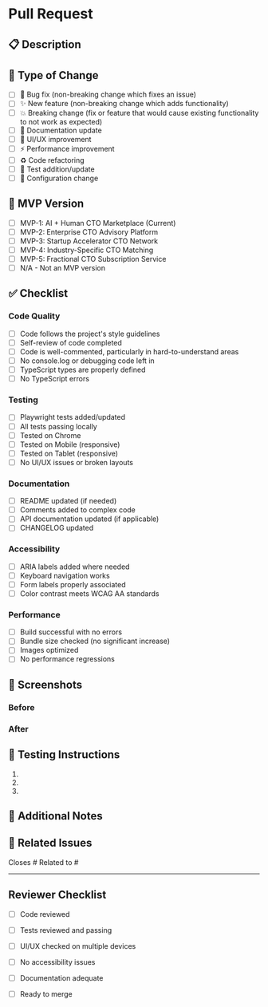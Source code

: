# Pull Request

## 📋 Description
<!-- Provide a brief description of the changes in this PR -->

## 🎯 Type of Change
<!-- Mark the relevant option with an 'x' -->
- [ ] 🐛 Bug fix (non-breaking change which fixes an issue)
- [ ] ✨ New feature (non-breaking change which adds functionality)
- [ ] 💥 Breaking change (fix or feature that would cause existing functionality to not work as expected)
- [ ] 📝 Documentation update
- [ ] 🎨 UI/UX improvement
- [ ] ⚡ Performance improvement
- [ ] ♻️ Code refactoring
- [ ] 🧪 Test addition/update
- [ ] 🔧 Configuration change

## 🚀 MVP Version
<!-- If this is a new MVP version, specify which one -->
- [ ] MVP-1: AI + Human CTO Marketplace (Current)
- [ ] MVP-2: Enterprise CTO Advisory Platform
- [ ] MVP-3: Startup Accelerator CTO Network
- [ ] MVP-4: Industry-Specific CTO Matching
- [ ] MVP-5: Fractional CTO Subscription Service
- [ ] N/A - Not an MVP version

## ✅ Checklist
<!-- Mark completed items with an 'x' -->

### Code Quality
- [ ] Code follows the project's style guidelines
- [ ] Self-review of code completed
- [ ] Code is well-commented, particularly in hard-to-understand areas
- [ ] No console.log or debugging code left in
- [ ] TypeScript types are properly defined
- [ ] No TypeScript errors

### Testing
- [ ] Playwright tests added/updated
- [ ] All tests passing locally
- [ ] Tested on Chrome
- [ ] Tested on Mobile (responsive)
- [ ] Tested on Tablet (responsive)
- [ ] No UI/UX issues or broken layouts

### Documentation
- [ ] README updated (if needed)
- [ ] Comments added to complex code
- [ ] API documentation updated (if applicable)
- [ ] CHANGELOG updated

### Accessibility
- [ ] ARIA labels added where needed
- [ ] Keyboard navigation works
- [ ] Form labels properly associated
- [ ] Color contrast meets WCAG AA standards

### Performance
- [ ] Build successful with no errors
- [ ] Bundle size checked (no significant increase)
- [ ] Images optimized
- [ ] No performance regressions

## 📸 Screenshots
<!-- Add screenshots for UI changes -->

### Before
<!-- Screenshot of the UI before changes -->

### After
<!-- Screenshot of the UI after changes -->

## 🧪 Testing Instructions
<!-- Provide step-by-step instructions to test the changes -->

1. 
2. 
3. 

## 📝 Additional Notes
<!-- Any additional information that reviewers should know -->

## 🔗 Related Issues
<!-- Link to related issues using #issue_number -->

Closes #
Related to #

---

## Reviewer Checklist
<!-- For reviewers -->

- [ ] Code reviewed
- [ ] Tests reviewed and passing
- [ ] UI/UX checked on multiple devices
- [ ] No accessibility issues
- [ ] Documentation adequate
- [ ] Ready to merge

